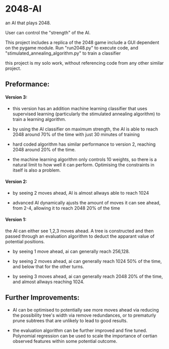 # 2048-AI
an AI that plays 2048. 

User can control the "strength" of the AI.

This project includes a replica of the 2048 game include a GUI dependent on the pygame module. Run "run2048.py" to execute code, and "stimulated_annealing_algorithm.py" to train a classifier

this project is my solo work, without referencing code from any other similar project.

## Preformance:
#### Version 3:

- this version has an addition machine learning classifier that uses supervised learning (particularly the stimulated annealing algorithm) to train a learning algorithm. 

- by using the AI classifier on maximum strength, the AI is able to reach 2048 around 70% of the time with just 30 minutes of training

- hard coded algorithm has similar performance to version 2, reaching 2048 around 20% of the time.

- the machine learning algorithm only controls 10 weights, so there is a natural limit to how well it can perform. Optimising the constraints in itself is also a problem. 


#### Version 2:
- by seeing 2 moves ahead, AI is almost allways able to reach 1024

- advanced AI dynamically ajusts the amount of moves it can see ahead, from 2-4, allowing it to reach 2048 20% of the time



#### Version 1:
the AI can either see 1,2,3 moves ahead. A tree is constructed and then passed through an evaluation algorithm to deduct the apparant value of potential positions.

- by seeing 1 move ahead, ai can generally reach 256,128.

- by seeing 2 moves ahead, ai can generally reach 1024 50% of the time, and below that for the other turns.

- by seeing 3 moves ahead, ai can generally reach 2048 20% of the time, and almost allways reaching 1024.

## Further Improvements:
- AI can be optimised to potentially see more moves ahead via reducing the possibility tree's width via remove redundances, or to prematurly prune subtrees that are unlikely to lead to good results.

- the evaluation algorithm can be further improved and fine tuned. Polynomial regression can be used to scale the importance of certian observed features within some potential outcome.
